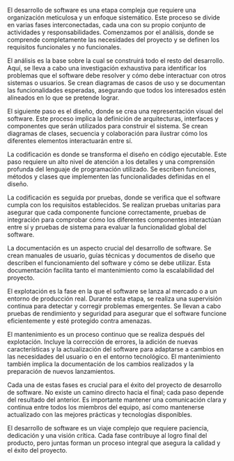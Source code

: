 El desarrollo de software es una etapa compleja que requiere una organización meticulosa y un enfoque sistemático. Este proceso se divide en varias fases interconectadas, cada una con su propio conjunto de actividades y responsabilidades. Comenzamos por el análisis, donde se comprende completamente las necesidades del proyecto y se definen los requisitos funcionales y no funcionales.

El análisis es la base sobre la cual se construirá todo el resto del desarrollo. Aquí, se lleva a cabo una investigación exhaustiva para identificar los problemas que el software debe resolver y cómo debe interactuar con otros sistemas o usuarios. Se crean diagramas de casos de uso y se documentan las funcionalidades esperadas, asegurando que todos los interesados estén alineados en lo que se pretende lograr.

El siguiente paso es el diseño, donde se crea una representación visual del software. Este proceso implica la definición de arquitecturas, interfaces y componentes que serán utilizados para construir el sistema. Se crean diagramas de clases, secuencia y colaboración para ilustrar cómo los diferentes elementos interactuarán entre sí.

La codificación es donde se transforma el diseño en código ejecutable. Este paso requiere un alto nivel de atención a los detalles y una comprensión profunda del lenguaje de programación utilizado. Se escriben funciones, métodos y clases que implementen las funcionalidades definidas en el diseño.

La codificación es seguida por pruebas, donde se verifica que el software cumpla con los requisitos establecidos. Se realizan pruebas unitarias para asegurar que cada componente funcione correctamente, pruebas de integración para comprobar cómo los diferentes componentes interactúan entre sí y pruebas de sistema para evaluar la funcionalidad global del software.

La documentación es un aspecto crucial del desarrollo de software. Se crean manuales de usuario, guías técnicas y documentos de diseño que describen el funcionamiento del software y cómo se debe utilizar. Esta documentación facilita tanto el mantenimiento como la escalabilidad del proyecto.

El explotación es la fase en la que el software se lanza al mercado o a un entorno de producción real. Durante esta etapa, se realiza una supervisión continua para detectar y corregir problemas emergentes. Se llevan a cabo pruebas de rendimiento y seguridad para asegurar que el software funcione eficientemente y esté protegido contra amenazas.

El mantenimiento es un proceso continuo que se realiza después del explotación. Incluye la corrección de errores, la adición de nuevas características y la actualización del software para adaptarse a cambios en las necesidades del usuario o en el entorno tecnológico. El mantenimiento también implica la documentación de los cambios realizados y la preparación de nuevos lanzamientos.

Cada una de estas fases es crucial para el éxito del proyecto de desarrollo de software. No existe un camino directo hacia el final; cada paso depende del resultado del anterior. Es importante mantener una comunicación clara y continua entre todos los miembros del equipo, así como mantenerse actualizado con las mejores prácticas y tecnologías disponibles.

El desarrollo de software es un viaje complejo que requiere paciencia, dedicación y una visión crítica. Cada fase contribuye al logro final del producto, pero juntas forman un proceso integral que asegura la calidad y el éxito del proyecto.
